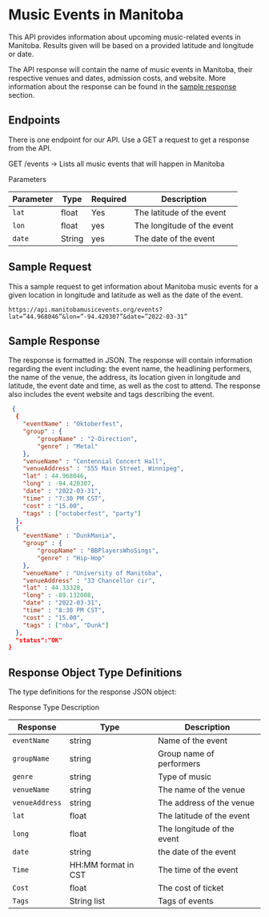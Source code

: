 # Music Events in Manitoba

This API provides information about upcoming music-related events in Manitoba. Results given will be based on a provided latitude and longitude or date.

The API response will contain the name of music events in Manitoba, their respective venues and dates, admission costs, and website. More information about the response can be found in the [sample response](https://github.com/qinh3uofm/Group8_A3_P1/blob/main/README.md#sample-response) section.

## Endpoints

There is one endpoint for our API. Use a GET a request to get a response from the API. 

GET /events → Lists all music events that will happen in Manitoba

Parameters

|Parameter|Type|Required|Description|
|---|---|---|---|
|`lat`|float|Yes|The latitude of the event|
|`lon`|float|yes|The longitude of the event|
|`date`|String|yes|The date of the event|

## Sample Request
This a sample request to get information about Manitoba music events for a given location in longitude and latitude as well as the date of the event.
```
https://api.manitobamusicevents.org/events?lat=”44.968046”&lon=”-94.420307”&date=”2022-03-31”
```
## Sample Response
The response is formatted in JSON. The response will contain information regarding the event including: the event name, the headlining performers, the name of the venue, the address, its location given in longitude and latitude, the event date and time, as well as the cost to attend. The response also includes the event website and tags describing the event.

```json
 {
  {
    "eventName" : "Oktoberfest",
    "group" : {
        "groupName" : "2-Direction",
        "genre" : "Metal"
    },
    "venueName" : "Centennial Concert Hall",
    "venueAddress" : "555 Main Street, Winnipeg",
    "lat" : 44.968046,
    "long" : -94.420307,
    "date" : "2022-03-31",
    "time" : "7:30 PM CST",
    "cost" : "15.00",
    "tags" : ["octoberfest", "party"]
  },
  {
    "eventName" : "DunkMania",
    "group" : {
        "groupName" : "BBPlayersWhoSings",
        "genre" : "Hip-Hop"
    },
    "venueName" : "University of Manitoba",
    "venueAddress" : "33 Chancellor cir",
    "lat" : 44.33328,
    "long" : -89.132008,
    "date" : "2022-03-31",
    "time" : "8:30 PM CST",
    "cost" : "15.00",
    "tags" : ["nba", "Dunk"]
  },
  "status":"OK"
}


```

## Response Object Type Definitions

The type definitions for the response JSON object:

Response	Type	Description

| Response   |  Type  |          Description                               |
|------------|--------|----------------------------------------------------|
|`eventName` |string|Name of the event|
|`groupName` |string|Group name of performers|
|`genre` |string| Type of music|
| `venueName`       | string | The name of the venue                        |
| `venueAddress` | string | The address of the venue                 |
| `lat`   | float    |The latitude of the event|
| `long`| float | The longitude of the event                       |
| `date`| string | the date of the event                      |
| `Time`   | HH:MM format in CST    | The time of the event |
|`Cost` |float| The cost of ticket|
|`Tags`|  String list| Tags of events|

